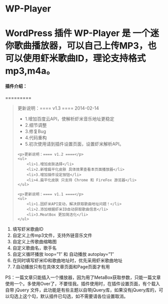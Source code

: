 WP-Player
=========

WordPress 插件 WP-Player 是 一个迷你歌曲播放器，可以自己上传MP3，也可以使用虾米歌曲ID，理论支持格式mp3,m4a。
=========

<h4>插件介绍：</h4>
=========

<blockquote>
	<p>更新说明：==== v1.3 ==== 2014-02-14</p>
	<ul>
		<li>1.增加百度云API，使解析虾米音乐地址更稳定</li>
		<li>2.细节调整</li>
		<li>3.修复Bug</li>
		<li>4.代码重构</li>
		<li>5.初次使用请到插件设置页面，设置虾米解析API。</li>
	</ul>

	<p>更新说明：==== v1.2 ====</p>
	<ul>
		<li>1.增加皮肤选择</li>
		<li>2.新增扁平化皮肤 具体效果查看本页面播放器</li>
		<li>3.增加插件设定按钮</li>
		<li>4.扁平化皮肤 只支持 Chrome 和 FireFox 游览器</li>
	</ul>

	<p>更新说明：==== v1.1 ====</p>
	<ul>
		<li>1.因虾米API变动，解决获取歌曲地址问题！</li>
		<li>2.添加根据虾米ID自动获取歌曲信息</li>
		<li>3.MeatBox 更加简洁化</li>
	</ul>
</blockquote>

<ol>
	<li>填写虾米歌曲ID</li>
	<li>自定义上传mp3文件，支持外链音乐文件</li>
	<li>自定义上传歌曲缩略图</li>
	<li>自定义歌曲名，歌手名</li>
	<li>自定义循环播放 loop=”1″ 和 自动播放 autoplay=”1″</li>
	<li>在同时填写虾米ID和歌曲地址时，优先采用虾米歌曲地址</li>
	<li>7.自动播放只有在具体文章页面和Page页面才有用</li>
</ol>

PS：一篇文章只能插入一个播放器，因为用了MetaBox获取参数，只能一篇文章使用一个。多使用Over了，不要怪我。插件使用时，在插件设置页面，有个载入自带 jQuery 文件，此功能是有些主题以自带jQuery库，如果没有jQuery库的，可以勾选上这个勾，默认插件已勾选，如不需要请各位设置取消。
